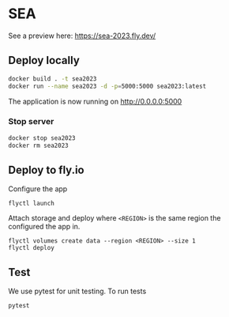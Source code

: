 # SEA
See a preview here: https://sea-2023.fly.dev/

## Deploy locally
```bash
docker build . -t sea2023
docker run --name sea2023 -d -p=5000:5000 sea2023:latest
```
The application is now running on http://0.0.0.0:5000

### Stop server
```bash
docker stop sea2023
docker rm sea2023
```


## Deploy to fly.io
Configure the app
```
flyctl launch
```
Attach storage and deploy where `<REGION>` is the same region the configured the app in.
```
flyctl volumes create data --region <REGION> --size 1
flyctl deploy
```

## Test
We use pytest for unit testing. To run tests
```bash
pytest
```
